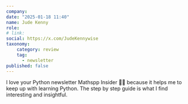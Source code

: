 ```yaml
---
company: 
date: "2025-01-18 11:40"
name: Jude Kenny
role: 
# link:
social: https://x.com/JudeKennywise
taxonomy:
    category: review
    tag:
      - newsletter
published: false
---
```


I love your Python newsletter Mathspp Insider 🐍🚀 because it helps me to keep up with learning Python. The step by step guide is what I find interesting and insightful.
